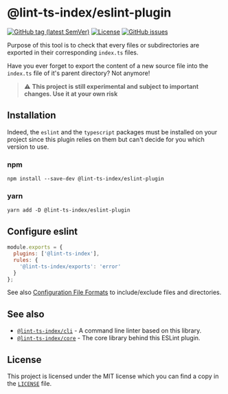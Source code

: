 # @lint-ts-index/eslint-plugin

[![GitHub tag (latest SemVer)](https://img.shields.io/github/v/tag/bbenoist/lint-ts-index?label=Version&logo=git&sort=semver)](https://github.com/bbenoist/lint-ts-index/releases)
[![License](https://img.shields.io/github/license/bbenoist/lint-ts-index?label=License&logo=github)](https://raw.githubusercontent.com/bbenoist/lint-ts-index/master/LICENSE)
[![GitHub issues](https://img.shields.io/github/issues/bbenoist/lint-ts-index?label=Issues&logo=github)](https://github.com/bbenoist/lint-ts-index/issues)

Purpose of this tool is to check that every files or subdirectories are exported in their corresponding `index.ts` files.

Have you ever forget to export the content of a new source file into the `index.ts` file of it's parent directory? Not anymore!

> :warning: **This project is still experimental and subject to important changes.
> Use it at your own risk**

## Installation

Indeed, the `eslint` and the `typescript` packages must be installed on your project since this plugin relies on them but can't decide for you which version to use.

### npm

```text
npm install --save-dev @lint-ts-index/eslint-plugin
```

### yarn

```text
yarn add -D @lint-ts-index/eslint-plugin
```

## Configure eslint

```js
module.exports = {
  plugins: ['@lint-ts-index'],
  rules: {
    '@lint-ts-index/exports': 'error'
  }
};
```

See also [Configuration File Formats](https://github.com/bbenoist/lint-ts-index/tree/master/doc/config-files.md) to include/exclude files and directories.

## See also

* [`@lint-ts-index/cli`](https://npmjs.com/package/@lint-ts-index/cli) - A command line linter based on this library.
* [`@lint-ts-index/core`](https://npmjs.com/package/@lint-ts-index/core) - The core library behind this ESLint plugin.

## License

This project is licensed under the MIT license which you can find a copy in the [`LICENSE`](https://raw.githubusercontent.com/bbenoist/lint-ts-index/master/LICENSE) file.
